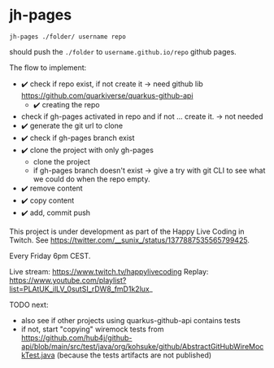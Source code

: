 # jh-pages

```
jh-pages ./folder/ username repo
```

should push the `./folder` to `username.github.io/repo` github pages. 

The flow to implement:

 - ✔️ check if repo exist, if not create it -> need github lib https://github.com/quarkiverse/quarkus-github-api
   - ✔️ creating the repo
 - check if gh-pages activated in repo and if not ... create it. -> not needed
 - ✔️ generate the git url to clone
 - ✔️ check if gh-pages branch exist
 - ✔️ clone the project with only gh-pages
    - clone the project
    - if gh-pages branch doesn't exist -> give a try with git CLI to see what we could do when the repo empty. 
 - ✔️ remove content
 - ✔️ copy content
 - ✔️ add, commit push


This project is under development as part of the Happy Live Coding in Twitch. See https://twitter.com/__sunix_/status/1377887535565799425.

Every Friday 6pm CEST.

Live stream: https://www.twitch.tv/happylivecoding
Replay: https://www.youtube.com/playlist?list=PLAtUK_ilLV_0sutSI_rDW8_fmD1k2lux_

TODO next:
- also see if other projects using quarkus-github-api contains tests
- if not, start "copying" wiremock tests from https://github.com/hub4j/github-api/blob/main/src/test/java/org/kohsuke/github/AbstractGitHubWireMockTest.java (because the tests artifacts are not published) 
